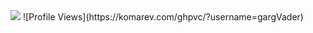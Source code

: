 <img src="https://github-readme-stats.vercel.app/api?username=gargvader&&show_icons=true&title_color=ffffff&icon_color=bb2acf&text_color=daf7dc&bg_color=151515">
![Profile Views](https://komarev.com/ghpvc/?username=gargVader)

